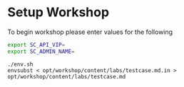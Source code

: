 # Setup Workshop

To begin workshop please enter values for the following

```sh 
export SC_API_VIP=
export SC_ADMIN_NAME=
```

```execute
./env.sh 
envsubst < opt/workshop/content/labs/testcase.md.in > opt/workshop/content/labs/testcase.md
```
